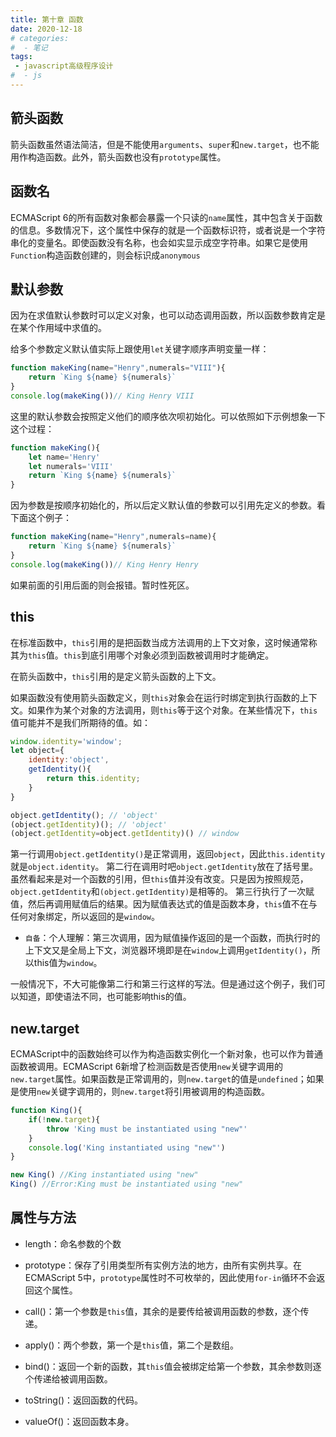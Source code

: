 ```yaml
---
title: 第十章 函数
date: 2020-12-18
# categories:
#  - 笔记
tags:
 - javascript高级程序设计
#  - js
---
```


## 箭头函数

箭头函数虽然语法简洁，但是不能使用`arguments`、`super`和`new.target`，也不能用作构造函数。此外，箭头函数也没有`prototype`属性。

## 函数名

ECMAScript 6的所有函数对象都会暴露一个只读的`name`属性，其中包含关于函数的信息。多数情况下，这个属性中保存的就是一个函数标识符，或者说是一个字符串化的变量名。即使函数没有名称，也会如实显示成空字符串。如果它是使用`Function`构造函数创建的，则会标识成`anonymous`

## 默认参数

因为在求值默认参数时可以定义对象，也可以动态调用函数，所以函数参数肯定是在某个作用域中求值的。

给多个参数定义默认值实际上跟使用`let`关键字顺序声明变量一样：

```javascript
function makeKing(name="Henry",numerals="VIII"){
    return `King ${name} ${numerals}`
}
console.log(makeKing())// King Henry VIII
```

这里的默认参数会按照定义他们的顺序依次呗初始化。可以依照如下示例想象一下这个过程：

```javascript
function makeKing(){
    let name='Henry'
    let numerals='VIII'
    return `King ${name} ${numerals}`
}
```

因为参数是按顺序初始化的，所以后定义默认值的参数可以引用先定义的参数。看下面这个例子：

```javascript
function makeKing(name="Henry",numerals=name){
    return `King ${name} ${numerals}`
}
console.log(makeKing())// King Henry Henry
```

如果前面的引用后面的则会报错。暂时性死区。

## this

在标准函数中，`this`引用的是把函数当成方法调用的上下文对象，这时候通常称其为`this`值。`this`到底引用哪个对象必须到函数被调用时才能确定。

在箭头函数中，`this`引用的是定义箭头函数的上下文。

如果函数没有使用箭头函数定义，则`this`对象会在运行时绑定到执行函数的上下文。如果作为某个对象的方法调用，则`this`等于这个对象。在某些情况下，`this`值可能并不是我们所期待的值。如：

```javascript
window.identity='window';
let object={
    identity:'object',
    getIdentity(){
        return this.identity;
    }
}

object.getIdentity(); // 'object'
(object.getIdentity)(); // 'object'
(object.getIdentity=object.getIdentity)() // window
```

第一行调用`object.getIdentity()`是正常调用，返回`object`，因此`this.identity`就是`object.identity`。
第二行在调用时吧`object.getIdentity`放在了括号里。虽然看起来是对一个函数的引用，但`this`值并没有改变。只是因为按照规范，`object.getIdentity`和`(object.getIdentity)`是相等的。
第三行执行了一次赋值，然后再调用赋值后的结果。因为赋值表达式的值是函数本身，`this`值不在与任何对象绑定，所以返回的是`window`。

- `自备`：个人理解：第三次调用，因为赋值操作返回的是一个函数，而执行时的上下文又是全局上下文，浏览器环境即是在`window`上调用`getIdentity()`，所以this值为`window`。

一般情况下，不大可能像第二行和第三行这样的写法。但是通过这个例子，我们可以知道，即使语法不同，也可能影响this的值。

## new.target

ECMAScript中的函数始终可以作为构造函数实例化一个新对象，也可以作为普通函数被调用。ECMAScript 6新增了检测函数是否使用`new`关键字调用的`new.target`属性。如果函数是正常调用的，则`new.target`的值是`undefined`；如果是使用`new`关键字调用的，则`new.target`将引用被调用的构造函数。


```javascript
function King(){
    if(!new.target){
        throw 'King must be instantiated using "new"'
    }
    console.log('King instantiated using "new"')
}

new King() //King instantiated using "new"
King() //Error:King must be instantiated using "new"
```

## 属性与方法

- length：命名参数的个数
- prototype：保存了引用类型所有实例方法的地方，由所有实例共享。在ECMAScript 5中，`prototype`属性时不可枚举的，因此使用`for-in`循环不会返回这个属性。

- call()：第一个参数是`this`值，其余的是要传给被调用函数的参数，逐个传递。
- apply()：两个参数，第一个是`this`值，第二个是数组。
- bind()：返回一个新的函数，其`this`值会被绑定给第一个参数，其余参数则逐个传递给被调用函数。
- toString()：返回函数的代码。
- valueOf()：返回函数本身。